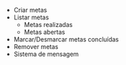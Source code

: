 - Criar metas
- Listar metas
    - Metas realizadas
    - Metas abertas
- Marcar/Desmarcar metas concluídas
- Remover metas
- Sistema de mensagem
